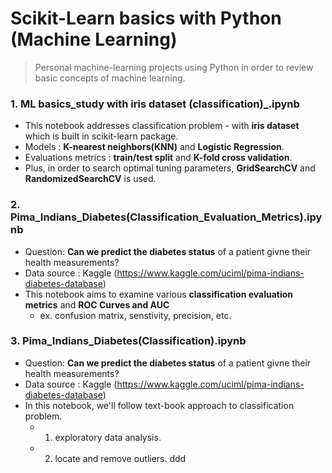 # Scikit-Learn basics with Python (Machine Learning)
> Personal machine-learning projects using Python in order to review basic concepts of machine learning.

### 1. ML basics_study with iris dataset (classification)_.ipynb
* This notebook addresses classification problem - with **iris dataset** which is built in scikit-learn package.
* Models : **K-nearest neighbors(KNN)** and **Logistic Regression**.
* Evaluations metrics : **train/test split** and **K-fold cross validation**.
* Plus, in order to search optimal tuning parameters, **GridSearchCV** and **RandomizedSearchCV** is used.

### 2. Pima_Indians_Diabetes(Classification_Evaluation_Metrics).ipynb
* Question: **Can we predict the diabetes status** of a patient givne their health measurements?
* Data source : Kaggle (https://www.kaggle.com/uciml/pima-indians-diabetes-database)
* This notebook aims to examine various **classification evaluation metrics** and **ROC Curves and AUC**
    * ex. confusion matrix, senstivity, precision, etc.

### 3. Pima_Indians_Diabetes(Classification).ipynb
* Question: **Can we predict the diabetes status** of a patient givne their health measurements?
* Data source : Kaggle (https://www.kaggle.com/uciml/pima-indians-diabetes-database)
* In this notebook, we'll follow text-book approach to classification problem.
   * 1. exploratory data analysis.
   * 2. locate and remove outliers.
ddd
